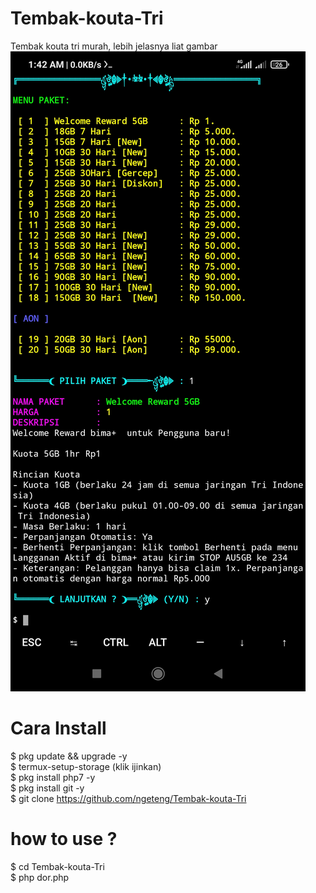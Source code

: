 # Tembak-kouta-Tri
Tembak kouta tri murah, lebih jelasnya liat gambar<br>
<img src="Screenshot_2022-10-16-01-42-48-294_com.termux.jpg"/>
<br>
# Cara Install

$ pkg update && upgrade -y<br>
$ termux-setup-storage (klik ijinkan)<br>
$ pkg install php7 -y<br>
$ pkg install git -y<br>
$ git clone https://github.com/ngeteng/Tembak-kouta-Tri

# how to use ?

$ cd Tembak-kouta-Tri<br>
$ php dor.php
